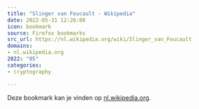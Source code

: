 ```yaml
---
title: "Slinger van Foucault - Wikipedia"
date: 2022-05-31 12:26:08
icon: bookmark
source: Firefox bookmarks
src_url: https://nl.wikipedia.org/wiki/Slinger_van_Foucault
domains:
- nl.wikipedia.org
2022: "05"
categories:
- cryptography

---
```

Deze bookmark kan je vinden op [nl.wikipedia.org](https://nl.wikipedia.org/wiki/Slinger_van_Foucault).
